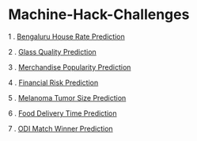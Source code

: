 # Machine-Hack-Challenges

1 . [Bengaluru House Rate Prediction](https://machinehack.com/hackathons/predicting_house_prices_in_bengaluru/overview)

2 . [Glass Quality Prediction](https://machinehack.com/hackathons/glass_quality_prediction_weekend_hackathon_6/overview)

3 . [Merchandise Popularity Prediction](https://machinehack.com/hackathons/merchandise_popularity_prediction_challenge/overview)

4 . [Financial Risk Prediction](https://machinehack.com/hackathons/financial_risk_prediction_weekend_hackathon_5/overview)

5 . [Melanoma Tumor Size Prediction](https://machinehack.com/hackathons/melanoma_tumor_size_prediction_weekend_hackathon_15/overview)

6 . [Food Delivery Time Prediction](https://machinehack.com/hackathons/predicting_food_delivery_time_hackathon_by_ims_proschool/overview)

7 . [ODI Match Winner Prediction](https://machinehack.com/hackathons/odi_match_winner_weekend_hackathon_9/overview)
